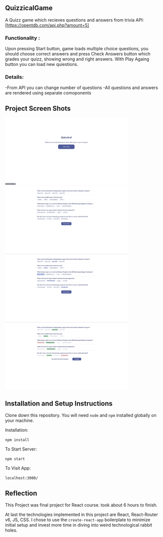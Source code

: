 ## QuizzicalGame

A Quizz game which recieves questions and answers from trivia API: [https://opentdb.com/api.php?amount=5]

### Functionality :
Upon pressing Start button, game loads multiple choice questions, you should choose correct answers and press Check Answers button which grades your quizz, showing wrong and right answers. With Play Againg button you can load new quiestions.

### Details:
-From API you can change number of questions
-All questions and answers are rendered using separate comoponents


## Project Screen Shots
<img src="/Screenshot 2022-11-18 at 20.00.55.png" width="400px">
<img src="/Screenshot 2022-11-18 at 20.01.19.png" width="400px">
<img src="/Screenshot 2022-11-18 at 20.01.32.png" width="400px">
<img src="/Screenshot 2022-11-18 at 20.01.42.png" width="400px">


## Installation and Setup Instructions


Clone down this repository. You will need `node` and `npm` installed globally on your machine.  

Installation:

`npm install`  

To Start Server:

`npm start`  

To Visit App:

`localhost:3000/`  

## Reflection 

This Project was final project for React course. took about 6 hours to finish.


At last the technologies implemented in this project are React, React-Router v6, JS, CSS. I chose to use the `create-react-app` boilerplate to minimize initial setup and invest more time in diving into weird technological rabbit holes. 

